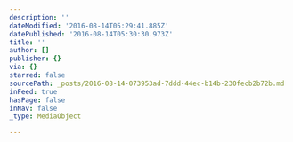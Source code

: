 ```yaml
---
description: ''
dateModified: '2016-08-14T05:29:41.885Z'
datePublished: '2016-08-14T05:30:30.973Z'
title: ''
author: []
publisher: {}
via: {}
starred: false
sourcePath: _posts/2016-08-14-073953ad-7ddd-44ec-b14b-230fecb2b72b.md
inFeed: true
hasPage: false
inNav: false
_type: MediaObject

---
```

<div id="fb-root"></div> <script>(function(d, s, id) { var js, fjs = d.getElementsByTagName(s)[0]; if (d.getElementById(id)) return; js = d.createElement(s); js.id = id; js.src = "//connect.facebook.net/es_LA/sdk.js#xfbml=1&version=v2.7"; fjs.parentNode.insertBefore(js, fjs); }(document, 'script', 'facebook-jssdk'));</script>
